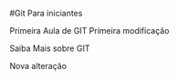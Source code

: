 #Git Para iniciantes

Primeira Aula de GIT
Primeira modificação

Saiba Mais sobre GIT


Nova alteração

